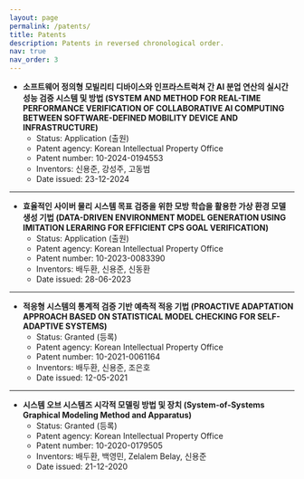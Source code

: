 ```yaml
---
layout: page
permalink: /patents/
title: Patents
description: Patents in reversed chronological order.
nav: true
nav_order: 3
---
```


* **소프트웨어 정의형 모빌리티 디바이스와 인프라스트럭쳐 간 AI 분업 연산의 실시간 성능 검증 시스템 및 방법 (SYSTEM AND METHOD FOR REAL-TIME PERFORMANCE VERIFICATION OF COLLABORATIVE AI COMPUTING BETWEEN SOFTWARE-DEFINED MOBILITY DEVICE AND INFRASTRUCTURE)**
    * Status: Application (출원)
    * Patent agency: Korean Intellectual Property Office
    * Patent number: 10-2024-0194553
    * Inventors: 신용준, 강성주, 고동범
    * Date issued: 23-12-2024

---

* **효율적인 사이버 물리 시스템 목표 검증을 위한 모방 학습을 활용한 가상 환경 모델 생성 기법 (DATA-DRIVEN ENVIRONMENT MODEL GENERATION USING IMITATION LERARING FOR EFFICIENT CPS GOAL VERIFICATION)**
    * Status: Application (출원)
    * Patent agency: Korean Intellectual Property Office
    * Patent number: 10-2023-0083390
    * Inventors: 배두환, 신용준, 신동환
    * Date issued: 28-06-2023

---

* **적응형 시스템의 통계적 검증 기반 예측적 적응 기법 (PROACTIVE ADAPTATION APPROACH BASED ON STATISTICAL MODEL CHECKING FOR SELF-ADAPTIVE SYSTEMS)**
    * Status: Granted (등록)
    * Patent agency: Korean Intellectual Property Office
    * Patent number: 10-2021-0061164
    * Inventors: 배두환, 신용준, 조은호
    * Date issued: 12-05-2021

---

* **시스템 오브 시스템즈 시각적 모델링 방법 및 장치 (System-of-Systems Graphical Modeling Method and Apparatus)**
    * Status: Granted (등록)
    * Patent agency: Korean Intellectual Property Office
    * Patent number: 10-2020-0179505
    * Inventors: 배두환, 백영민, Zelalem Belay, 신용준
    * Date issued: 21-12-2020
